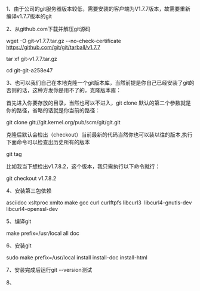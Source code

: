 1、由于公司的git服务器版本较低，需要安装的客户端为V1.7.7版本，故需要重新编译v1.7.7版本的git

2、从github.com下载并解压git源码

wget -O git-v1.7.7.tar.gz \--no-check-certificate
https://github.com/git/git/tarball/v1.7.7

tar xf git-v1.7.7.tar.gz

cd git-git-a258e47



3、也可以我们自己在本地克隆一个git版本库，当然前提是你自己已经安装了git的否则的话，这种方发你是用不了的，克隆版本库：

首先进入你要存放的目录，当然也可以不进入，git clone 默认的第二个参数就是你的路径，省略的话就是你当前的路径：

git clone git://git.kernel.org/pub/scm/git/git.git

克隆后默认会检出（checkout）当前最新的代码当然你也可以装以往的版本,执行下面命令可以检查出历史所有的版本

git tag

比如我当下想检出v1.7.8.2，这个版本，我只需执行以下命令就行：

git checkout v1.7.8.2



4、安装第三包依赖

asciidoc xsltproc xmlto make gcc curl curlftpfs libcurl3  libcurl4-gnutls-dev
libcurl4-openssl-dev



5、编译git

make prefix=/usr/local all doc



6、安装git

sudo make prefix=/usr/local install install-doc install-html



7、安装完成后运行git --version测试

8、











